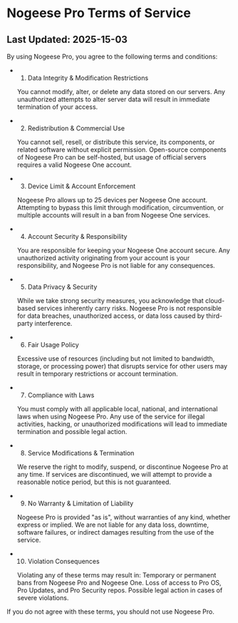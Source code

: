 # Nogeese Pro Terms of Service

## Last Updated: 2025-15-03

By using Nogeese Pro, you agree to the following terms and conditions:

-  1. Data Integrity & Modification Restrictions

    You cannot modify, alter, or delete any data stored on our servers.
    Any unauthorized attempts to alter server data will result in immediate termination of your access.

-  2. Redistribution & Commercial Use

    You cannot sell, resell, or distribute this service, its components, or related software without explicit permission.
    Open-source components of Nogeese Pro can be self-hosted, but usage of official servers requires a valid Nogeese One account.

-  3. Device Limit & Account Enforcement

    Nogeese Pro allows up to 25 devices per Nogeese One account.
    Attempting to bypass this limit through modification, circumvention, or multiple accounts will result in a ban from Nogeese One services.

-  4. Account Security & Responsibility

    You are responsible for keeping your Nogeese One account secure.
    Any unauthorized activity originating from your account is your responsibility, and Nogeese Pro is not liable for any consequences.

-  5. Data Privacy & Security

    While we take strong security measures, you acknowledge that cloud-based services inherently carry risks.
    Nogeese Pro is not responsible for data breaches, unauthorized access, or data loss caused by third-party interference.

-  6. Fair Usage Policy

    Excessive use of resources (including but not limited to bandwidth, storage, or processing power) that disrupts service for other users may result in temporary restrictions or account termination.

-  7. Compliance with Laws

    You must comply with all applicable local, national, and international laws when using Nogeese Pro.
    Any use of the service for illegal activities, hacking, or unauthorized modifications will lead to immediate termination and possible legal action.

-  8. Service Modifications & Termination

    We reserve the right to modify, suspend, or discontinue Nogeese Pro at any time.
    If services are discontinued, we will attempt to provide a reasonable notice period, but this is not guaranteed.

-  9. No Warranty & Limitation of Liability

    Nogeese Pro is provided "as is", without warranties of any kind, whether express or implied.
    We are not liable for any data loss, downtime, software failures, or indirect damages resulting from the use of the service.

-  10. Violation Consequences

    Violating any of these terms may result in:
        Temporary or permanent bans from Nogeese Pro and Nogeese One.
        Loss of access to Pro OS, Pro Updates, and Pro Security repos.
        Possible legal action in cases of severe violations.

If you do not agree with these terms, you should not use Nogeese Pro.
